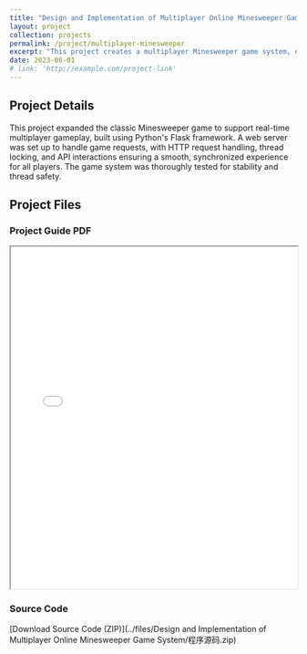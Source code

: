 ```yaml
---
title: "Design and Implementation of Multiplayer Online Minesweeper Game System"
layout: project
collection: projects
permalink: /project/multiplayer-minesweeper
excerpt: "This project creates a multiplayer Minesweeper game system, enhancing the classic game with collaborative features."
date: 2023-06-01
# link: 'http://example.com/project-link'
---
```


## Project Details

This project expanded the classic Minesweeper game to support real-time multiplayer gameplay, built using Python's Flask framework. A web server was set up to handle game requests, with HTTP request handling, thread locking, and API interactions ensuring a smooth, synchronized experience for all players. The game system was thoroughly tested for stability and thread safety.

## Project Files

<!-- ### Project Screenshot
![Project Screenshot](assets/images/project-screenshot.png) -->

### Project Guide PDF
<iframe src="../files/Design and Implementation of Multiplayer Online Minesweeper Game System/多人连线协作扫雷游戏项目报告.pdf" width="100%" height="600px">
    Your browser does not support PDF viewing. Please download the file <a href="../files/Design and Implementation of Multiplayer Online Minesweeper Game System/多人连线协作扫雷游戏项目报告.pdf">Click here to download the PDF</a>
</iframe>

<!-- ### Project Report DOCX
[Download Project Report (DOCX)](assets/files/project-report.docx)

### Project Video
<video width="100%" controls>
  <source src="{{ site.baseurl }}/assets/videos/project-video.mp4" type="video/mp4">
  Your browser does not support the video tag. Please download the video file <a href="{{ site.baseurl }}/assets/videos/project-video.mp4">Click here to download the video</a>.
</video> -->

### Source Code
[Download Source Code (ZIP)](../files/Design and Implementation of Multiplayer Online Minesweeper Game System/程序源码.zip)